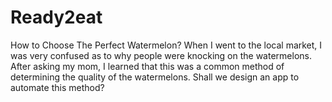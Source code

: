 # Ready2eat
How to Choose The Perfect Watermelon? 
When I went to the local market, I was very confused as to why people were knocking on the watermelons. After asking my mom, I learned that this was a common method of determining the quality of the watermelons.  Shall we design an app to automate this method?

